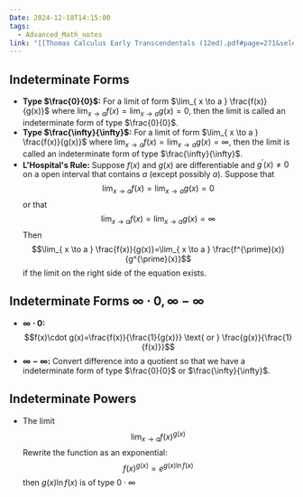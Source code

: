 ```yaml
---
Date: 2024-12-18T14:15:00
tags:
  - Advanced_Math_notes
link: "[[Thomas Calculus Early Transcendentals (12ed).pdf#page=271&selection=597,0,597,40|The link of chapter 4.5, Advanced Math]]"
---
```

## **Indeterminate Forms**

- **Type $\frac{0}{0}$:**
	For a limit of form $\lim_{ x \to a } \frac{f(x)}{g(x)}$ where $\lim_{ x \to a } f(x)=\lim_{ x \to a }g(x) =0$, then the limit is called an indeterminate form of type $\frac{0}{0}$.
- **Type $\frac{\infty}{\infty}$:**
	For a limit of form $\lim_{ x \to a } \frac{f(x)}{g(x)}$ where $\lim_{ x \to a  }f(x)=\lim_{ x \to a  }g(x)=\infty$, then the limit is called an indeterminate form of type $\frac{\infty}{\infty}$.
- **L'Hospital's Rule:**
	Suppose $f(x)$ and $g(x)$ are differentiable and $g^{\prime}(x)\ne0$ on a open interval that contains $a$ (except possibly $a$). Suppose that$$\lim_{ x \to a } f(x)=\lim_{ x \to a } g(x)=0$$or that$$\lim_{ x \to a } f(x)=\lim_{ x \to a } g(x)=\infty$$Then $$\lim_{ x \to a } \frac{f(x)}{g(x)}=\lim_{ x \to a } \frac{f^{\prime}(x)}{g^{\prime}(x)}$$if the limit on the right side of the equation exists.

## **Indeterminate Forms $\infty \cdot0,\infty-\infty$**

- **$\infty \cdot0$:**
	$$f(x)\cdot g(x)=\frac{f(x)}{\frac{1}{g(x)}} \text{ or } \frac{g(x)}{\frac{1}{f(x)}}$$
- **$\infty-\infty$:**
	Convert difference into a quotient so that we have a indeterminate form of type $\frac{0}{0}$ or $\frac{\infty}{\infty}$.

## **Indeterminate Powers**

- The limit $$\lim_{ x \to a } f(x)^{g(x)}$$Rewrite the function as an exponential:$$f(x)^{g(x)}=e^{g(x)\ln f(x)}$$then $g(x)\ln f(x)$ is of type $0\cdot \infty$
 